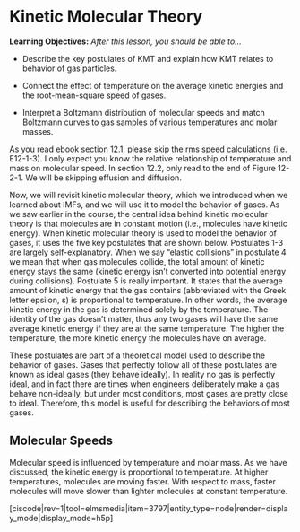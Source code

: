 <div style="float:right;margin:auto"><ebook-button title="Kinetic Molecular Theory" link="https://genchem.science.psu.edu/12-1-kinetic-molecular-theory"></ebook-button></div>

# Kinetic Molecular Theory

**Learning Objectives:** _After this lesson, you should be able to…_

* Describe the key postulates of KMT and explain how KMT relates to behavior of gas particles.

* Connect the effect of temperature on the average kinetic energies and the root-mean-square speed of gases.

* Interpret a Boltzmann distribution of molecular speeds and match Boltzmann curves to gas samples of various temperatures and molar masses.

As you read ebook section 12.1, please skip the rms speed calculations (i.e. E12-1-3).  I only expect you know the relative relationship of temperature and mass on molecular speed.  In section 12.2, only read to the end of Figure 12-2-1.  We will be skipping effusion and diffusion.

Now, we will revisit kinetic molecular theory, which we introduced when we learned about IMFs, and we will use it to model the behavior of gases. As we saw earlier in the course, the central idea behind kinetic molecular theory is that molecules are in constant motion (i.e., molecules have kinetic energy). When kinetic molecular theory is used to model the behavior of gases, it uses the five key postulates that are shown below. Postulates 1-3 are largely self-explanatory. When we say “elastic collisions” in postulate 4 we mean that when gas molecules collide, the total amount of kinetic energy stays the same (kinetic energy isn’t converted into potential energy during collisions). Postulate 5 is really important. It states that the average amount of kinetic energy that the gas contains (abbreviated with the Greek letter epsilon, ε) is proportional to temperature. In other words, the average kinetic energy in the gas is determined solely by the temperature. The identity of the gas doesn’t matter, thus any two gases will have the same average kinetic energy if they are at the same temperature. The higher the temperature, the more kinetic energy the molecules have on average. 

These postulates are part of a theoretical model used to describe the behavior of gases. Gases that perfectly follow all of these postulates are known as ideal gases (they behave ideally). In reality no gas is perfectly ideal, and in fact there are times when engineers deliberately make a gas behave non-ideally, but under most conditions, most gases are pretty close to ideal. Therefore, this model is useful for describing the behaviors of most gases. 

## Molecular Speeds 

Molecular speed is influenced by temperature and molar mass.  As we have discussed, the kinetic energy is proportional to temperature.  At higher temperatures, molecules are moving faster.  With respect to mass, faster molecules will move slower than lighter molecules at constant temperature.
 
[ciscode|rev=1|tool=elmsmedia|item=3797|entity_type=node|render=display_mode|display_mode=h5p]
